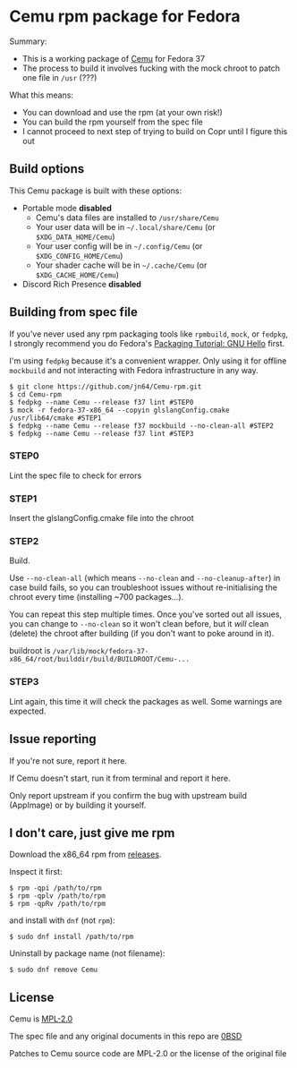 # Cemu rpm package for Fedora

Summary:

- This is a working package of [Cemu](https://github.com/cemu-project/Cemu) for Fedora 37
- The process to build it involves fucking with the mock chroot to patch one file in `/usr` (???)

What this means:

- You can download and use the rpm (at your own risk!)
- You can build the rpm yourself from the spec file
- I cannot proceed to next step of trying to build on Copr until I figure this out

## Build options

This Cemu package is built with these options:

- Portable mode **disabled**
  - Cemu's data files are installed to `/usr/share/Cemu`
  - Your user data will be in `~/.local/share/Cemu` (or `$XDG_DATA_HOME/Cemu`)
  - Your user config will be in `~/.config/Cemu` (or `$XDG_CONFIG_HOME/Cemu`)
  - Your shader cache will be in `~/.cache/Cemu` (or `$XDG_CACHE_HOME/Cemu`)
- Discord Rich Presence **disabled**

## Building from spec file

If you've never used any rpm packaging tools like `rpmbuild`, `mock`, or `fedpkg`, I strongly recommend you do Fedora's [Packaging Tutorial: GNU Hello](https://docs.fedoraproject.org/en-US/package-maintainers/Packaging_Tutorial_GNU_Hello/) first.

I'm using `fedpkg` because it's a convenient wrapper. Only using it for offline `mockbuild` and not interacting with Fedora infrastructure in any way.

```shell
$ git clone https://github.com/jn64/Cemu-rpm.git
$ cd Cemu-rpm
$ fedpkg --name Cemu --release f37 lint #STEP0
$ mock -r fedora-37-x86_64 --copyin glslangConfig.cmake /usr/lib64/cmake #STEP1
$ fedpkg --name Cemu --release f37 mockbuild --no-clean-all #STEP2
$ fedpkg --name Cemu --release f37 lint #STEP3
```

### STEP0

Lint the spec file to check for errors

### STEP1

Insert the glslangConfig.cmake file into the chroot

### STEP2

Build.

Use `--no-clean-all` (which means `--no-clean` and `--no-cleanup-after`) in case build fails, so you can troubleshoot issues without re-initialising the chroot every time (installing ~700 packages...).

You can repeat this step multiple times. Once you've sorted out all issues, you can change to `--no-clean` so it won't clean before, but it *will* clean (delete) the chroot after building (if you don't want to poke around in it).

buildroot is `/var/lib/mock/fedora-37-x86_64/root/builddir/build/BUILDROOT/Cemu-...`

### STEP3

Lint again, this time it will check the packages as well. Some warnings are expected.

## Issue reporting

If you're not sure, report it here.

If Cemu doesn't start, run it from terminal and report it here.

Only report upstream if you confirm the bug with upstream build (AppImage) or by building it yourself.

## I don't care, just give me rpm

Download the x86_64 rpm from [releases](https://github.com/jn64/Cemu-rpm/releases).

Inspect it first:

```shell
$ rpm -qpi /path/to/rpm
$ rpm -qplv /path/to/rpm
$ rpm -qpRv /path/to/rpm
```

and install with `dnf` (not `rpm`):

```shell
$ sudo dnf install /path/to/rpm
```

Uninstall by package name (not filename):

```shell
$ sudo dnf remove Cemu
```

## License

Cemu is [MPL-2.0](https://spdx.org/licenses/MPL-2.0.html)

The spec file and any original documents in this repo are [0BSD](https://spdx.org/licenses/0BSD.html)

Patches to Cemu source code are MPL-2.0 or the license of the original file
